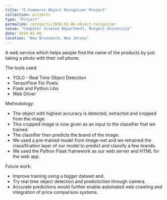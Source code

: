 ```yaml
---
title: "E-Commerce Object Recognizer Project"
collection: projects
type: "Project"
permalink: /projects/2018-01-06-object-recognizer
venue: "Computer Science Department, Rutgers University"
date: 2018-01-06
location: "New Brunswick, New Jersey"
---
```


A web service which helps people find the name of the products by just taking a photo with their cell phone.

The tools used:
- YOLO - Real Time Object Detection
- TensorFlow For Poets
- Flask and Python Libs
- Web Driver

Methodology:
- The object with highest accuracy is detected, extracted and cropped from the image.
- This cropped image is now given as an input to the classifier that we trained.
- The classifier then predicts the brand of the image.
- We used a pre-trained model from image-net and we retrained the classification layer of our model to predict and classify a few brands.
- We used the Python Flask framework as our web server and HTML for the web app.

Future work:
- Improve training using a bigger dataset and.
- Try real time object detection and predictiction through camera.
- Accurate predictions would further enable automated web crawling and integration of price comparison systems.


